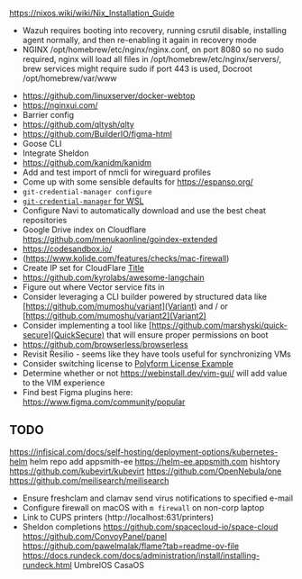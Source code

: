 https://nixos.wiki/wiki/Nix_Installation_Guide
* Wazuh requires booting into recovery, running csrutil disable, installing agent normally, and then re-enabling it again in recovery mode
* NGINX /opt/homebrew/etc/nginx/nginx.conf, on port 8080 so no sudo required, nginx will load all files in /opt/homebrew/etc/nginx/servers/, brew services might require sudo if port 443 is used, Docroot /opt/homebrew/var/www
- https://github.com/linuxserver/docker-webtop
- https://nginxui.com/
- Barrier config
- https://github.com/qltysh/qlty
- https://github.com/BuilderIO/figma-html
- Goose CLI
- Integrate Sheldon
- https://github.com/kanidm/kanidm
- Add and test import of nmcli for wireguard profiles
- Come up with some sensible defaults for https://espanso.org/
- `git-credential-manager configure`
- [`git-credential-manager` for WSL](https://github.com/git-ecosystem/git-credential-manager/blob/release/docs/wsl.md)
- Configure Navi to automatically download and use the best cheat repositories
- Google Drive index on Cloudflare https://github.com/menukaonline/goindex-extended
- https://codesandbox.io/
- (https://www.kolide.com/features/checks/mac-firewall)
- Create IP set for CloudFlare [Title](https://firewalld.org/documentation/man-pages/firewalld.ipset.html)
- https://github.com/kyrolabs/awesome-langchain
- Figure out where Vector service fits in
- Consider leveraging a CLI builder powered by structured data like [https://github.com/mumoshu/variant](Variant) and / or [https://github.com/mumoshu/variant2](Variant2)
- Consider implementing a tool like [https://github.com/marshyski/quick-secure](QuickSecure) that will ensure proper permissions on boot
- https://github.com/browserless/browserless
- Revisit Resilio - seems like they have tools useful for synchronizing VMs
- Consider switching license to [Polyform License Example](https://github.com/dosyago/DiskerNet/blob/fun/LICENSE.md)
- Determine whether or not https://webinstall.dev/vim-gui/ will add value to the VIM experience
- Find best Figma plugins here: https://www.figma.com/community/popular

## TODO

https://infisical.com/docs/self-hosting/deployment-options/kubernetes-helm
helm repo add appsmith-ee https://helm-ee.appsmith.com
hishtory
https://github.com/kubevirt/kubevirt
https://github.com/OpenNebula/one
https://github.com/meilisearch/meilisearch
* Ensure freshclam and clamav send virus notifications to specified e-mail
* Configure firewall on macOS with `m firewall` on non-corp laptop
* Link to CUPS printers (http://localhost:631/printers)
* Sheldon completions
https://github.com/spacecloud-io/space-cloud
https://github.com/ConvoyPanel/panel
https://github.com/pawelmalak/flame?tab=readme-ov-file
https://docs.rundeck.com/docs/administration/install/installing-rundeck.html
UmbrelOS
CasaOS
